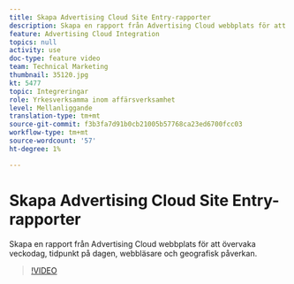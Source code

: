 ```yaml
---
title: Skapa Advertising Cloud Site Entry-rapporter
description: Skapa en rapport från Advertising Cloud webbplats för att övervaka veckodag, tidpunkt på dagen, webbläsare och geografisk påverkan.
feature: Advertising Cloud Integration
topics: null
activity: use
doc-type: feature video
team: Technical Marketing
thumbnail: 35120.jpg
kt: 5477
topic: Integreringar
role: Yrkesverksamma inom affärsverksamhet
level: Mellanliggande
translation-type: tm+mt
source-git-commit: f3b3fa7d91b0cb21005b57768ca23ed6700fcc03
workflow-type: tm+mt
source-wordcount: '57'
ht-degree: 1%

---
```



# Skapa Advertising Cloud Site Entry-rapporter

Skapa en rapport från Advertising Cloud webbplats för att övervaka veckodag, tidpunkt på dagen, webbläsare och geografisk påverkan.

>[!VIDEO](https://video.tv.adobe.com/v/35120/?quality=12&learn=on)
